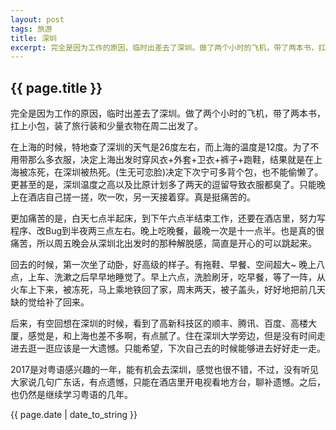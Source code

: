 ```yaml
---
layout: post
tags: 旅游
title: 深圳
excerpt: 完全是因为工作的原因，临时出差去了深圳。做了两个小时的飞机，带了两本书，扛上小包，装了旅行装和少量衣物在周二出发了。
---
```


## {{ page.title }}

完全是因为工作的原因，临时出差去了深圳。做了两个小时的飞机，带了两本书，扛上小包，装了旅行装和少量衣物在周二出发了。

在上海的时候，特地查了深圳的天气是26度左右，而上海的温度是12度。为了不用带那么多衣服，决定上海出发时穿风衣+外套+卫衣+裤子+跑鞋，结果就是在上海被冻死，在深圳被热死。(生无可恋脸)决定下次宁可多背个包，也不能偷懒了。更甚至的是，深圳温度之高以及比原计划多了两天的逗留导致衣服都臭了。只能晚上在酒店自己搓一搓，吹一吹，另一天接着穿。真是挺痛苦的。

更加痛苦的是，白天七点半起床，到下午六点半结束工作，还要在酒店里，努力写程序、改Bug到半夜两三点左右。晚上吃晚餐，最晚一次是十一点半。也是真的很痛苦，所以周五晚会从深圳北出发时的那种解脱感，简直是开心的可以跳起来。

回去的时候，第一次坐了动卧，好高级的样子。有拖鞋、早餐、空间超大~ 晚上八点，上车、洗漱之后早早地睡觉了。早上六点，洗脸刷牙，吃早餐，等了一阵，从火车上下来，被冻死，马上乘地铁回了家，周末两天，被子盖头，好好地把前几天缺的觉给补了回来。

后来，有空回想在深圳的时候，看到了高新科技区的顺丰、腾讯、百度、高楼大厦，感觉是，和上海也差不多啊，有点腻了。住在深圳大学旁边，但是没有时间走进去逛一逛应该是一大遗憾。只能希望，下次自己去的时候能够进去好好走一走。

2017是对粤语感兴趣的一年，能有机会去深圳，感觉也很不错，不过，没有听见大家说几句广东话，有点遗憾，只能在酒店里开电视看地方台，聊补遗憾。之后，也仍然是继续学习粤语的几年。

<p>{{ page.date | date_to_string }}</p>